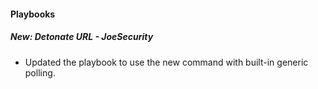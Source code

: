 
#### Playbooks

##### New: Detonate URL - JoeSecurity

- Updated the playbook to use the new command with built-in generic polling.

